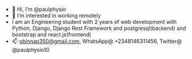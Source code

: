 - 👋 Hi, I’m @paulphysio
- 👀 I’m interested in working remotely
- I am an Engineering student with 2 years of web development with Python, Django, Django Rest Framework and postgresql(backend) and bootstrap and react.js(frontend)
- 📫 obinnap350@gmail.com, WhatsApp@ +2348146311456, Twitter@ @paulphysio10

<!---
paulphysio/paulphysio is a ✨ special ✨ Engineering student who is hungry for ideas, development and success and will be ready to go to any extent to acheive his dreams😊
--->
